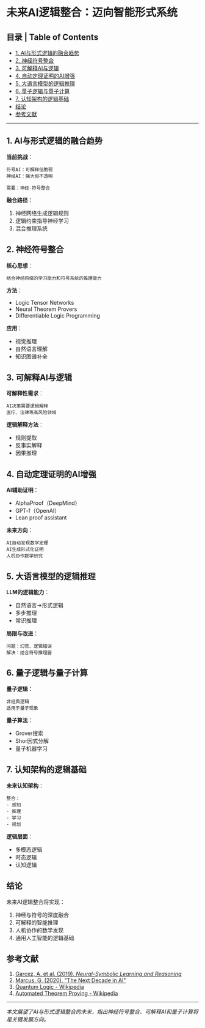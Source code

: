 # 未来AI逻辑整合：迈向智能形式系统

## 目录 | Table of Contents

- [1. AI与形式逻辑的融合趋势](#1-ai与形式逻辑的融合趋势)
- [2. 神经符号整合](#2-神经符号整合)
- [3. 可解释AI与逻辑](#3-可解释ai与逻辑)
- [4. 自动定理证明的AI增强](#4-自动定理证明的ai增强)
- [5. 大语言模型的逻辑推理](#5-大语言模型的逻辑推理)
- [6. 量子逻辑与量子计算](#6-量子逻辑与量子计算)
- [7. 认知架构的逻辑基础](#7-认知架构的逻辑基础)
- [结论](#结论)
- [参考文献](#参考文献)

---

## 1. AI与形式逻辑的融合趋势

**当前挑战**：
```
符号AI：可解释但脆弱
神经AI：强大但不透明

需要：神经-符号整合
```

**融合路径**：
1. 神经网络生成逻辑规则
2. 逻辑约束指导神经学习
3. 混合推理系统

## 2. 神经符号整合

**核心思想**：
```
结合神经网络的学习能力和符号系统的推理能力
```

**方法**：
- Logic Tensor Networks
- Neural Theorem Provers
- Differentiable Logic Programming

**应用**：
- 视觉推理
- 自然语言理解
- 知识图谱补全

## 3. 可解释AI与逻辑

**可解释性需求**：
```
AI决策需要逻辑解释
医疗、法律等高风险领域
```

**逻辑解释方法**：
- 规则提取
- 反事实解释
- 因果推理

## 4. 自动定理证明的AI增强

**AI辅助证明**：
- AlphaProof（DeepMind）
- GPT-f（OpenAI）
- Lean proof assistant

**未来方向**：
```
AI自动发现数学定理
AI生成形式化证明
人机协作数学研究
```

## 5. 大语言模型的逻辑推理

**LLM的逻辑能力**：
- 自然语言→形式逻辑
- 多步推理
- 常识推理

**局限与改进**：
```
问题：幻觉、逻辑错误
解决：结合符号推理器
```

## 6. 量子逻辑与量子计算

**量子逻辑**：
```
非经典逻辑
适用于量子现象
```

**量子算法**：
- Grover搜索
- Shor因式分解
- 量子机器学习

## 7. 认知架构的逻辑基础

**未来认知架构**：
```
整合：
- 感知
- 推理
- 学习
- 规划
```

**逻辑层面**：
- 多模态逻辑
- 时态逻辑
- 认知逻辑

## 结论

未来AI逻辑整合将实现：
1. 神经与符号的深度融合
2. 可解释的智能推理
3. 人机协作的数学发现
4. 通用人工智能的逻辑基础

## 参考文献

1. [Garcez, A. et al. (2019). *Neural-Symbolic Learning and Reasoning*](https://en.wikipedia.org/wiki/Neuro-symbolic_AI)
2. [Marcus, G. (2020). "The Next Decade in AI"](https://en.wikipedia.org/wiki/Gary_Marcus)
3. [Quantum Logic - Wikipedia](https://en.wikipedia.org/wiki/Quantum_logic)
4. [Automated Theorem Proving - Wikipedia](https://en.wikipedia.org/wiki/Automated_theorem_proving)

---

*本文展望了AI与形式逻辑整合的未来，指出神经符号整合、可解释AI和量子计算将是关键发展方向。*

